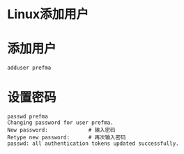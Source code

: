 # Linux添加用户

# 添加用户
````
adduser prefma 
````

# 设置密码
````
passwd prefma
Changing password for user prefma.
New password:             # 输入密码
Retype new password:      # 再次输入密码
passwd: all authentication tokens updated successfully.
````
